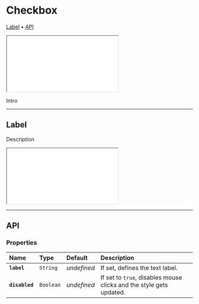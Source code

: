 # Checkbox

[Label](components/checkbox#label) • [API](components/checkbox#api)

<iframe src="./assets/docs/components/checkbox/main.html"></iframe>

Intro 

---

## Label

Description

<iframe src="./assets/docs/components/checkbox/label.html"></iframe>

---

## API

### Properties

| Name | Type | Default | Description |
| :-- | :-- | :-- | :-- |
| **`label`** | `String` | _undefined_ | If set, defines the text label. |
| **`disabled`** | `Boolean` | _undefined_ | If set to `true`, disables mouse clicks and the style gets updated. |